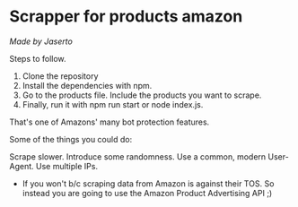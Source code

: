 # Scrapper for products amazon

*Made by Jaserto*

Steps to follow.

1. Clone the repository
2. Install the dependencies with npm.
3. Go to the products file. Include the products you want to scrape.
4. Finally, run it with npm run start or node index.js.

That's one of Amazons' many bot protection features.

Some of the things you could do:

Scrape slower.
Introduce some randomness.
Use a common, modern User-Agent.
Use multiple IPs.

- If you won't b/c scraping data from Amazon is against their TOS. So instead you are going to use the Amazon Product Advertising API ;)
